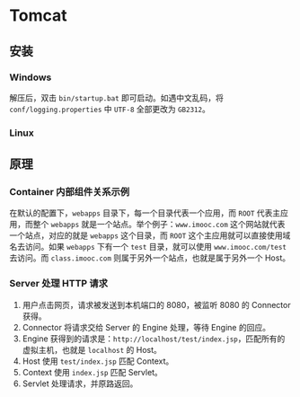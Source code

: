 # Tomcat

## 安装

### Windows

解压后，双击 `bin/startup.bat` 即可启动。如遇中文乱码，将 `conf/logging.properties` 中 `UTF-8` 全部更改为 `GB2312`。

### Linux

## 原理

### Container 内部组件关系示例

在默认的配置下，`webapps` 目录下，每一个目录代表一个应用，而 `ROOT` 代表主应用，而整个 `webapps` 就是一个站点。举个例子：`www.imooc.com` 这个网站就代表一个站点，对应的就是 `webapps` 这个目录，而 `ROOT` 这个主应用就可以直接使用域名去访问。如果 `webapps` 下有一个 `test` 目录，就可以使用 `www.imooc.com/test` 去访问。而 `class.imooc.com` 则属于另外一个站点，也就是属于另外一个 Host。

### Server 处理 HTTP 请求

1. 用户点击网页，请求被发送到本机端口的 8080，被监听 8080 的 Connector 获得。
2. Connector 将请求交给 Server 的 Engine 处理，等待 Engine 的回应。
3. Engine 获得到的请求是：`http://localhost/test/index.jsp`，匹配所有的虚拟主机，也就是 `localhost` 的 Host。
4. Host 使用 `test/index.jsp` 匹配 Context。
5. Context 使用 `index.jsp` 匹配 Servlet。
6. Servlet 处理请求，并原路返回。
